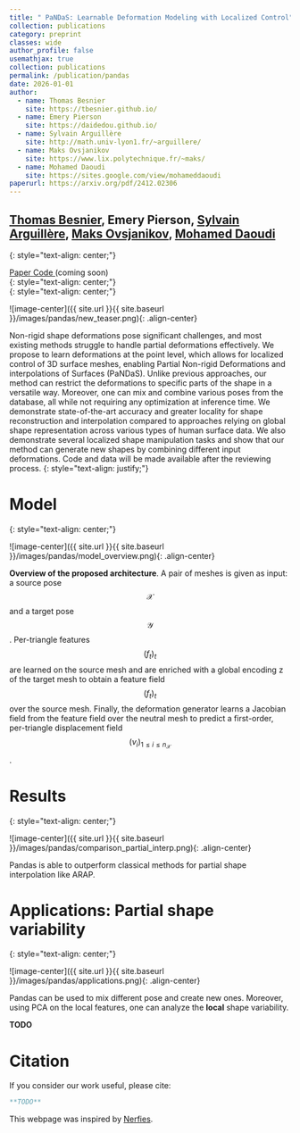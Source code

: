 ```yaml
---
title: " PaNDaS: Learnable Deformation Modeling with Localized Control"
collection: publications
category: preprint
classes: wide
author_profile: false
usemathjax: true
collection: publications
permalink: /publication/pandas
date: 2026-01-01
author:
  - name: Thomas Besnier
    site: https://tbesnier.github.io/
  - name: Emery Pierson
    site: https://daidedou.github.io/
  - name: Sylvain Arguillère 
    site: http://math.univ-lyon1.fr/~arguillere/
  - name: Maks Ovsjanikov
    site: https://www.lix.polytechnique.fr/~maks/
  - name: Mohamed Daoudi
    site: https://sites.google.com/view/mohameddaoudi
paperurl: https://arxiv.org/pdf/2412.02306
---
```


## [Thomas Besnier](https://tbesnier.github.io/), Emery Pierson, [Sylvain Arguillère](http://math.univ-lyon1.fr/~arguillere/), [Maks Ovsjanikov](https://www.lix.polytechnique.fr/~maks/), [Mohamed Daoudi](https://sites.google.com/view/mohameddaoudi)
{: style="text-align: center;"}

<div class="column has-text-centered">
  <div class="publication-links">
    <!-- PDF Link. -->
    <span class="link-block">
      <a class="external-link button is-normal is-rounded is-dark" href="https://arxiv.org/pdf/2412.02306">
        <span class="icon">
            <i class="fas fa-file-pdf"></i>
        </span>
        <span>Paper</span>
      </a>
    </span>
    <!-- Code Link. -->
    <span class="link-block">
      <a class="button" href="https://daidedou.github.io">
        <span class="icon">
            <i class="fab fa-github"></i>
        </span>
        <span>Code</span>
        </a>
        (coming soon)
    </span>
  </div>
</div>
{: style="text-align: center;"}

<br />
{: style="text-align: center;"}

![image-center]({{ site.url }}{{ site.baseurl }}/images/pandas/new_teaser.png){: .align-center}

Non-rigid shape deformations pose significant challenges, and most existing methods struggle to handle partial deformations effectively. We propose to learn deformations at the point level, which allows for localized control of 3D surface meshes, enabling Partial Non-rigid Deformations and interpolations of Surfaces (PaNDaS). Unlike previous approaches, our method can restrict the deformations to specific parts of the shape in a versatile way. Moreover, one can mix and combine various poses from the database, all while not requiring any optimization at inference time. We demonstrate state-of-the-art accuracy and greater locality for shape reconstruction and interpolation compared to approaches relying on global shape representation across various types of human surface data. We also demonstrate several localized shape manipulation tasks and show that our method can generate new shapes by combining different input deformations. Code and data will be made available after the reviewing process.
{: style="text-align: justify;"}

# Model
{: style="text-align: center;"}

![image-center]({{ site.url }}{{ site.baseurl }}/images/pandas/model_overview.png){: .align-center}

**Overview of the proposed architecture**. A pair of meshes is given as input: a source pose $$\mathcal{X}$$ and a target pose $$\mathcal{Y}$$. Per-triangle features $$(f_t)_t$$ are learned on the source mesh and are enriched with a global encoding z of the target mesh to obtain a feature field $$(f_t)_t$$ over the source mesh. Finally, the deformation generator learns a Jacobian field from the feature field over the neutral mesh to predict a first-order, per-triangle displacement field $$(v_i)_{1 \leq i\leq n_{\mathcal{X}}}$$.
# Results 
{: style="text-align: center;"}

![image-center]({{ site.url }}{{ site.baseurl }}/images/pandas/comparison_partial_interp.png){: .align-center}

Pandas is able to outperform classical methods for partial shape interpolation like ARAP.


# Applications: Partial shape variability
{: style="text-align: center;"}

![image-center]({{ site.url }}{{ site.baseurl }}/images/pandas/applications.png){: .align-center}

Pandas can be used to mix different pose and create new ones. Moreover, using PCA on the local features, one can analyze the **local** shape variability.

**TODO**

# Citation

If you consider our work useful, please cite:

```BibTeX
**TODO**
```

This webpage was inspired by [Nerfies](https://nerfies.github.io/).
